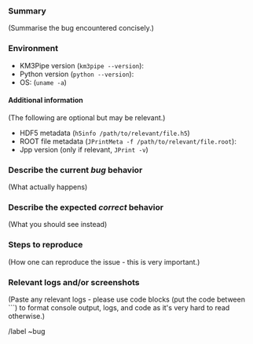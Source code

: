 <!---
Please read this!

Before opening a new issue, make sure to skim through the documentation
at http://km3py.pages.km3net.de/km3pipe
--->

### Summary

(Summarise the bug encountered concisely.)

### Environment

  - KM3Pipe version (`km3pipe --version`):
  - Python version (`python --version`):
  - OS: (`uname -a`)

#### Additional information

(The following are optional but may be relevant.)

  - HDF5 metadata (`h5info /path/to/relevant/file.h5`)
  - ROOT file metadata (`JPrintMeta -f /path/to/relevant/file.root`):
  - Jpp version (only if relevant, `JPrint -v`)

### Describe the current *bug* behavior

(What actually happens)

### Describe the expected *correct* behavior

(What you should see instead)

### Steps to reproduce

(How one can reproduce the issue - this is very important.)

### Relevant logs and/or screenshots

(Paste any relevant logs - please use code blocks (put the code between ```) to format console output, logs, and code as it's very hard to read otherwise.)

/label ~bug
